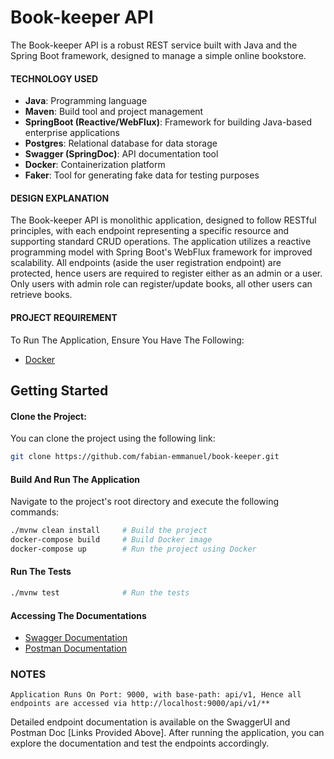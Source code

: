 # Book-keeper API
The Book-keeper API is a robust REST service built with Java and the Spring Boot framework, 
designed to manage a simple online bookstore.

#### TECHNOLOGY USED
- **Java**: Programming language
- **Maven**: Build tool and project management
- **SpringBoot (Reactive/WebFlux)**: Framework for building Java-based enterprise applications
- **Postgres**: Relational database for data storage
- **Swagger (SpringDoc)**: API documentation tool
- **Docker**: Containerization platform
- **Faker**: Tool for generating fake data for testing purposes


#### DESIGN EXPLANATION
The Book-keeper API is monolithic application, designed to follow RESTful principles, 
with each endpoint representing a specific resource and supporting standard CRUD operations. 
The application utilizes a reactive programming model with Spring Boot's WebFlux framework for improved scalability.
All endpoints (aside the user registration endpoint) are protected, 
hence users are required to register either as an admin or a user.
Only users with admin role can register/update books, all  other users can retrieve books.

#### PROJECT REQUIREMENT

To Run The Application, Ensure You Have The Following:

- [Docker](https://docs.docker.com/engine/install/)


## Getting Started

#### Clone the Project:
You can clone the project using the following link:

```bash
git clone https://github.com/fabian-emmanuel/book-keeper.git
```
#### Build And Run The Application
Navigate to the project's root directory and execute the following commands:

```bash
./mvnw clean install     # Build the project
docker-compose build     # Build Docker image
docker-compose up        # Run the project using Docker
```
#### Run The Tests
```bash
./mvnw test              # Run the tests
```

#### Accessing The Documentations
- [Swagger Documentation](http://localhost:5001/api/v1/hom8/swagger)
- [Postman Documentation]()


### NOTES
`Application Runs On Port: 9000, with base-path: api/v1, Hence all endpoints are accessed via http://localhost:9000/api/v1/**`

Detailed endpoint documentation is available on the SwaggerUI and Postman Doc [Links Provided Above].
After running the application, you can explore the documentation and test the endpoints accordingly.
